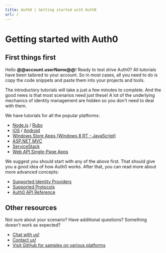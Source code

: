 ```yaml
---
title: Auth0 | Getting started with Auth0
url: /
---
```

# Getting started with Auth0

## First things first

Hello __@@account.userName@@__! Ready to test drive Auth0? All tutorials have been tailored to your account. So in most cases, all you need to do is copy the code snippets and paste them into your projects and tools.

The introductory tutorials will take a just a few minutes to complete. And the good news is that most scenarios need just these! A lot of the underlying mechanics of identity management are hidden so you don't need to deal with them.

We have tutorials for all the popular platforms:

- [Node.js](nodejs-tutorial) / [Ruby](rails-tutorial)
- [iOS](ios-tutorial) / [Android](android-tutorial)
- [Windows Store Apps (Windows 8 RT - JavaScript)](win8-tutorial)
- [ASP.NET MVC](aspnet-tutorial)
- [ServiceStack](servicestack-tutorial)
- [Web API Single-Page Apps](webapi)

We suggest you should start with any of the above first. That should give you a good idea of how Auth0 works. After that, you can read more about more advanced concepts:

- [Supported Identity Providers](identityproviders)
- [Supported Protocols](protocols)
- [Auth0 API Reference](api-reference)

## Other resources

Not sure about your scenario? Have additional questions? Something doesn't work as expected?

- [Chat with us!](http://chat.auth0.com)
- [Contact us!](mailto:support@auth0.com)
- [Visit GitHub for samples on various platforms](https://github.com/auth0)
